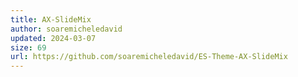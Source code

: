 ```yaml
---
title: AX-SlideMix
author: soaremicheledavid
updated: 2024-03-07
size: 69
url: https://github.com/soaremicheledavid/ES-Theme-AX-SlideMix
---
```


